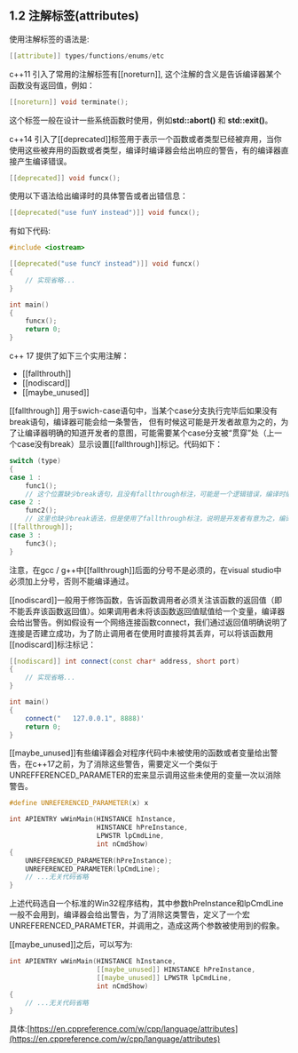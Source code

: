 ## 1.2 注解标签(attributes)
使用注解标签的语法是:
```cpp
[[attribute]] types/functions/enums/etc
```
c++11 引入了常用的注解标签有[[noreturn]], 这个注解的含义是告诉编译器某个函数没有返回值，例如：
```cpp
[[noreturn]] void terminate();
```
这个标签一般在设计一些系统函数时使用，例如**std::abort()** 和 **std::exit()**。

c++14 引入了[[deprecated]]标签用于表示一个函数或者类型已经被弃用，当你使用这些被弃用的函数或者类型，编译时编译器会给出响应的警告，有的编译器直接产生编译错误。
```cpp
[[deprecated]] void funcx();
```
使用以下语法给出编译时的具体警告或者出错信息：
```cpp
[[deprecated("use funY instead")]] void funcx();
```

有如下代码:
```cpp
#include <iostream>

[[deprecated("use funcY instead")]] void funcx()
{
    // 实现省略...
}

int main()
{
    funcx();
    return 0;
}
```

c++ 17 提供了如下三个实用注解：
* [[fallthrouth]]
* [[nodiscard]]
* [[maybe_unused]]

[[fallthrough]] 用于swich-case语句中，当某个case分支执行完毕后如果没有break语句，编译器可能会给一条警告，
但有时候这可能是开发者故意为之的，为了让编译器明确的知道开发者的意图，可能需要某个case分支被“贯穿”处（上一个case没有break）显示设置[[fallthrough]]标记。代码如下：
```cpp
switch (type)
{
case 1 :
    func1();
    // 这个位置缺少break语句，且没有fallthrough标注，可能是一个逻辑错误，编译时编译器可能会给出警告，以提醒修改。
case 2 :
    func2();
    // 这里也缺少break语法，但是使用了fallthrough标注，说明是开发者有意为之，编译不会给出任何警告
[[fallthrough]];
case 3 :
    func3();
}
```
注意，在gcc / g++中[[fallthrough]]后面的分号不是必须的，在visual studio中必须加上分号，否则不能编译通过。

[[nodiscard]]一般用于修饰函数，告诉函数调用者必须关注该函数的返回值（即不能丢弃该函数返回值）。如果调用者未将该函数返回值赋值给一个变量，编译器会给出警告。例如假设有一个网络连接函数connect，我们通过返回值明确说明了连接是否建立成功，为了防止调用者在使用时直接将其丢弃，可以将该函数用[[nodiscard]]标注标记：
```cpp
[[nodiscard]] int connect(const char* address, short port)
{
    // 实现省略...
}

int main()
{
    connect("   127.0.0.1", 8888)'
    return 0;
}
```

[[maybe_unused]]有些编译器会对程序代码中未被使用的函数或者变量给出警告，在c++17之前，为了消除这些警告，需要定义一个类似于UNREFFERENCED_PARAMETER的宏来显示调用这些未使用的变量一次以消除警告。
```cpp
#define UNREFERENCED_PARAMETER(x) x

int APIENTRY wWinMain(HINSTANCE hInstance,
                      HINSTANCE hPreInstance,
                      LPWSTR lpCmdLine,
                      int nCmdShow)
{
    UNREFERENCED_PARAMETER(hPreInstance);
    UNREFERENCED_PARAMETER(lpCmdLine);
    // ...无关代码省略
}
```
上述代码选自一个标准的Win32程序结构，其中参数hPreInstance和lpCmdLine一般不会用到，编译器会给出警告，为了消除这类警告，定义了一个宏UNREFERENCED_PARAMETER，并调用之，造成这两个参数被使用到的假象。

[[maybe_unused]]之后，可以写为:
```cpp
int APIENTRY wWinMain(HINSTANCE hInstance,
                      [[maybe_unused]] HINSTANCE hPreInstance,
                      [[maybe_unused]] LPWSTR lpCmdLine,
                      int nCmdShow)
{
    // ...无关代码省略
}
```
具体:[https://en.cppreference.com/w/cpp/language/attributes](https://en.cppreference.com/w/cpp/language/attributes)
